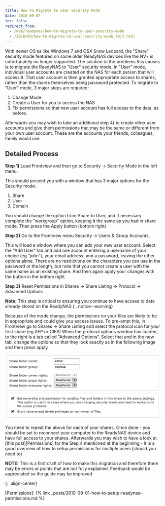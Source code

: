 ```yaml
---
title: How to Migrate to User Security Mode
date: 2010-09-07
toc: false
redirect_from:
  - /web/readynas/how-to-migrate-to-user-security-mode
  - /2010/09/how-to-migrate-to-user-security-mode_4917.html
---
```


With newer OS'es like Windows 7 and OSX Snow Leopard, the "Share" security mode featured on some older ReadyNAS devices like the NV+ is unfortunately no longer supported. The solution to the problems this causes is to migrate the ReadyNAS to "User" security mode. In "User" mode, individual user accounts are created on the NAS for each person that will access it. That user account is then granted appropriate access to shares, rather than the shares themselves being password protected. To migrate to "User" mode, 3 major steps are required:

1. Change Mode
2. Create a User for you to access the NAS
3. Fix permissions so that new user account has full access to the data, as before.

Afterwards you may wish to take an additional step 4) to create other user accounts and give them permissions that may be the same or different from your own user account. These are the accounts your friends, colleagues, family would use

##  Detailed Process

**Step 1)** Load Frontview and then go to Security → Security Mode in the left menu.

This should present you with a window that has 3 major options for the Security mode:

1. Share
2. User
3. Domain

You should change the option from Share to User, and if necessary complete the "workgroup" option, keeping it the same as you had in share mode. Then press the Apply button (bottom right)

**Step 2)** Go to the Frontview menu Security → Users & Group Accounts.

This will load a window where you can add your new user account. Select the "Add User" tab and add one account entering a username of your choice (eg "john"), your email address, and a password, leaving the other options alone. There are no restrictions on the characters you can use in the password or the length, but note that you cannot create a user with the same name as an existing share. And then again apply your changes with the button in the bottom right.

**Step 3)** Reset Permissions in Shares → Share Listing → Protocol → Advanced Options

**Note:** This step is critical to ensuring you continue to have access to data already stored on the ReadyNAS
{: .notice--warning}

Because of the mode change, the permissions on your files are likely to be in appropriate and could give you access issues. To pre-empt this, in Frontview go to Shares → Share Listing and select the protocol icon for your first share (eg AFP or CIFS) When the protocol options window has loaded, to the right is a tab called "Advanced Options". Select that and in the new tab, change the options so that they look exactly as in the following image and then press apply

![Advanced Share Permissions Img][]

You need to repeat the above for each of your shares. Once done - you should be set to reconnect your computer to the ReadyNAS device and have full access to your shares. Afterwards you may wish to have a look at [this post][Permissions] for the Step 4 mentioned at the beginning - it is a good overview of how to setup permissions for multiple users (should you need to)

**NOTE:** This is a first draft of how to make this migration and therefore there may be errors or points that are not fully explained. Feedback would be appreciated so the guide may be improved

[Advanced Share Permissions Img]: /assets/images/readynas/AdvancedSharePermissions.JPG "Advanced Share Permissions"
{: .align-center}

[Permissions]: {% link _posts/2010-09-01-how-to-setup-readynas-permissions.md %}


